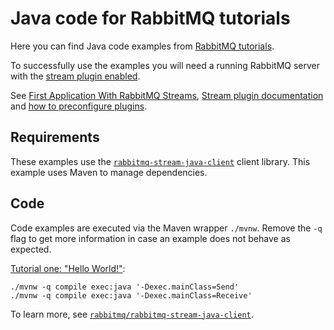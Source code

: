 # Java code for RabbitMQ tutorials

Here you can find Java code examples from [RabbitMQ tutorials](https://www.rabbitmq.com/getstarted.html).

To successfully use the examples you will need a running RabbitMQ server with the [stream plugin enabled](https://www.rabbitmq.com/docs/stream#enabling-plugin).

See [First Application With RabbitMQ Streams](https://www.rabbitmq.com/blog/2021/07/19/rabbitmq-streams-first-application), [Stream plugin documentation](https://www.rabbitmq.com/docs/stream) and [how to preconfigure plugins](https://www.rabbitmq.com/docs/plugins#enabled-plugins-file).

## Requirements

These examples use the [`rabbitmq-stream-java-client`](https://github.com/rabbitmq/rabbitmq-stream-java-client) client library.
This example uses Maven to manage dependencies.

## Code

Code examples are executed via the Maven wrapper `./mvnw`.
Remove the `-q` flag to get more information in case an example does not behave as expected.

[Tutorial one: "Hello World!"](https://www.rabbitmq.com/tutorials/tutorial-one-java-stream.html):

```
./mvnw -q compile exec:java '-Dexec.mainClass=Send'
./mvnw -q compile exec:java '-Dexec.mainClass=Receive'
```

To learn more, see [`rabbitmq/rabbitmq-stream-java-client`](https://github.com/rabbitmq/rabbitmq-stream-java-client).
